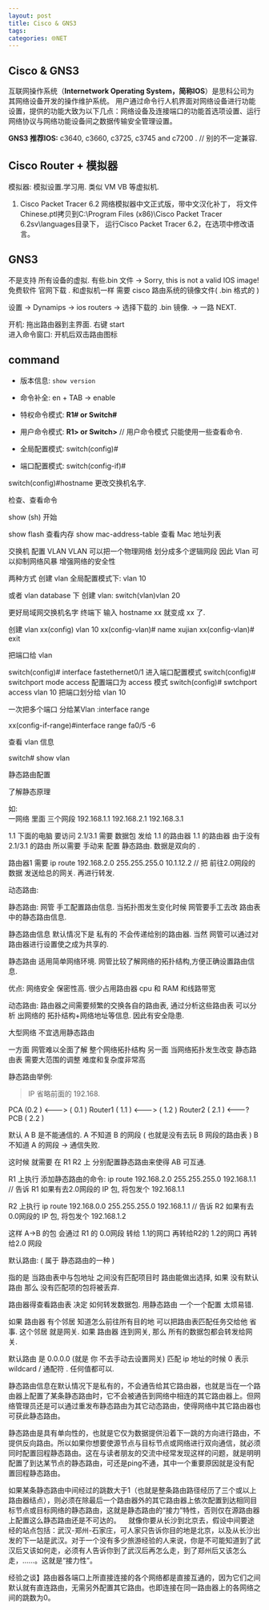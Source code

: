 ```yaml
---
layout: post
title: Cisco & GNS3
tags: 
categories: 🌐NET
---
```


## Cisco & GNS3 


互联网操作系统（**Internetwork Operating System，简称IOS**）是思科公司为其网络设备开发的操作维护系统。
用户通过命令行人机界面对网络设备进行功能设置，提供的功能大致为以下几点：网络设备及连接端口的功能首选项设置、运行网络协议与网络功能设备间之数据传输安全管理设置。


**GNS3 推荐IOS:**   c3640, c3660, c3725, c3745 and c7200 .            // 别的不一定兼容.  

## Cisco Router + 模拟器

模拟器:  模拟设置.学习用. 类似 VM VB 等虚拟机.

1. Cisco Packet Tracer 6.2 网络模拟器中文正式版，带中文汉化补丁，
	将文件Chinese.ptl拷贝到C:\Program Files (x86)\Cisco Packet Tracer 6.2sv\languages目录下，
	运行Cisco Packet Tracer 6.2，在选项中修改语言。


## GNS3  
不是支持 所有设备的虚拟.  有些.bin 文件  →  Sorry, this is not a valid IOS image!
免费软件 官网下载 .  和虚拟机一样 需要 cisco 路由系统的镜像文件( .bin 格式的 )

设置 → Dynamips → ios routers →  选择下载的 .bin 镜像. → 一路 NEXT. 

开机: 拖出路由器到主界面.  右键 start  
进入命令窗口: 开机后双击路由图标


## command

- 版本信息:  `show version`  
- 命令补全: en + TAB → enable

- 特权命令模式: **R1# or Switch\#**

- 用户命令模式: **R1\> or Switch\>**
	// 用户命令模式 只能使用一些查看命令.

- 全局配置模式:  switch(config)\#
- 端口配置模式:  switch(config-if)# 




switch(config)#hostname 
更改交换机名字.



检查、查看命令

show (sh) 开始


show flash 查看内存
show mac-address-table  查看 Mac 地址列表






交换机 配置 VLAN 
VLAN 可以把一个物理网络 划分成多个逻辑网段
因此 Vlan 可以抑制网络风暴 增强网络的安全性


两种方式 创建 vlan
全局配置模式下: vlan 10

或者 vlan database 下 创建 vlan:
switch(vlan)vlan 20


更好局域网交换机名字
终端下 输入 hostname xx  就变成 xx 了.

创建 vlan
xx(config) vlan 10
xx(config-vlan)# name xujian
xx(config-vlan)# exit


把端口给 vlan

switch(config)# interface fastethernet0/1  进入端口配置模式
switch(config)# switchport mode access 配置端口为 access 模式
switch(config)# swtchport access vlan 10 把端口划分给 vlan 10

一次把多个端口 分给某Vlan :interface range

xx(config-if-range)#interface range fa0/5 -6


查看 vlan 信息 

switch# show vlan




静态路由配置

了解静态原理



如:  
一网络  里面 三个网段
192.168.1.1
192.168.2.1
192.168.3.1

1.1 下面的电脑 要访问  2.1/3.1 
需要 数据包 发给 1.1 的路由器 
1.1 的路由器  由于没有 2.1/3.1 的路由
所以需要 手动来 配置  静态路由.
数据是双向的  .

路由器1 需要
ip route 192.168.2.0 255.255.255.0 10.1.12.2 
// 把 前往2.0网段的数据 发送给总的网关. 再进行转发.



动态路由:





静态路由:
网管 手工配置路由信息.
当拓扑图发生变化时候  网管要手工去改 路由表中的静态路由信息.

静态路由信息 默认情况下是 私有的 不会传递给别的路由器.
当然 网管可以通过对路由器进行设置使之成为共享的.


静态路由 适用简单网络环境. 网管比较了解网络的拓扑结构,方便正确设置路由信息.




 优点: 网络安全 保密性高. 很少占用路由器 cpu 和 RAM 和线路带宽










动态路由: 
路由器之间需要频繁的交换各自的路由表,
通过分析这些路由表 可以分析 出网络的 拓扑结构+网络地址等信息. 因此有安全隐患.	





大型网络  不宜选用静态路由 

一方面 网管难以全面了解 整个网络拓扑结构
另一面 当网络拓扑发生改变 静态路由表 需要大范围的调整 难度和复杂度非常高




静态路由举例:
> IP 省略前面的 192.168.

PCA (0.2 ) \<---\> ( 0.1 ) Router1 ( 1.1 )  \<---\> ( 1.2 ) Router2 ( 2.1 ) \<---? PCB ( 2.2 )


默认 A B 是不能通信的.
A 不知道 B 的网段 ( 也就是没有去玩 B 网段的路由表 ) 
B 不知道 A 的网段
→ 通信失败.

这时候 就需要 在
R1 R2 上 分别配置静态路由来使得 AB 可互通.

R1 上执行 添加静态路由的命令:
ip route 192.168.2.0 255.255.255.0 192.168.1.1 
// 告诉 R1 如果有去2.0网段的 IP 包, 将包发个 192.168.1.1

R2 上执行 
ip route 192.168.0.0 255.255.255.0 192.168.1.1
// 告诉 R2 如果有去0.0网段的 IP 包, 将包发个 192.168.1.2


这样 A→B 的包  会通过 R1 的 0.0网段 转给 1.1的网口 再转给R2的 1.2的网口 再转给2.0 网段



默认路由: ( 属于 静态路由的一种 )

指的是 当路由表中与包地址 之间没有匹配项目时 路由能做出选择,
如果 没有默认路由 那么 没有匹配项的包将被丢弃.




路由器得查看路由表 决定 如何转发数据包.
用静态路由 一个一个配置 太烦易错.






如果 路由器 有个邻居 知道怎么前往所有目的地 可以把路由表匹配任务交给他 省事.
这个邻居 就是网关. 
如果 路由器 连到网关, 那么 所有的数据包都会转发给网关.


默认路由 是 0.0.0.0 (就是 你 不去手动去设置网关)
匹配 ip 地址的时候 0 表示 wildcard / 通配符 . 任何值都可以.











静态路由信息在默认情况下是私有的，不会通告给其它路由器，也就是当在一个路由器上配置了某条静态路由时，它不会被通告到网络中相连的其它路由器上。但网络管理员还是可以通过重发布静态路由为其它动态路由，使得网络中其它路由器也可获此静态路由。


静态路由是具有单向性的，也就是它仅为数据提供沿着下一跳的方向进行路由，不提供反向路由。所以如果你想要使源节点与目标节点或网络进行双向通信，就必须同时配置回程静态路由。这在与读者朋友的交流中经常发现这样的问题，就是明明配置了到达某节点的静态路由，可还是ping不通，其中一个重要原因就是没有配置回程静态路由。


如果某条静态路由中间经过的跳数大于1（也就是整条路由路径经历了三个或以上路由器结点），则必须在除最后一个路由器外的其它路由器上依次配置到达相同目标节点或目标网络的静态路由，这就是静态路由的“接力”特性，否则仅在源路由器上配置这么静态路由还是不可达的。
   就像你要从长沙到北京去，假设中间要途经的站点包括：武汉-郑州-石家庄，可人家只告诉你目的地是北京，以及从长沙出发的下一站是武汉。对于一个没有多少旅游经验的人来说，你是不可能知道到了武汉后又该如何走，必须有人告诉你到了武汉后再怎么走，到了郑州后又该怎么走，……。这就是“接力性”。


经验之谈】路由器各端口上所直接连接的各个网络都是直接互通的，因为它们之间默认就有直连路由，无需另外配置其它路由。也即连接在同一路由器上的各网络之间的跳数为0。














































































































































































































